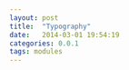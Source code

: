 ```yaml
---
layout: post
title:  "Typography"
date:   2014-03-01 19:54:19
categories: 0.0.1
tags: modules
---
```

